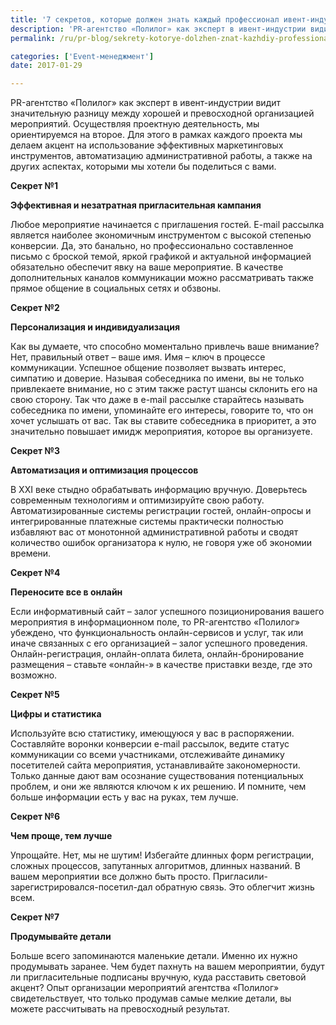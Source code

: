 ```yaml
---
title: '7 секретов, которые должен знать каждый профессионал ивент-индустрии'
description: 'PR-агентство «Полилог» как эксперт в ивент-индустрии видит значительную разницу между хорошей и превосходной организацией мероприятий. Осуществляя проектную деятельность, мы ориентируемся на второе. Для этого в рамках каждого проекта мы делаем акцент на использование эффективных маркетинговых инструментов, автоматизацию административной работы, а также на других аспектах,'
permalink: /ru/pr-blog/sekrety-kotorye-dolzhen-znat-kazhdiy-professional-event-industrii

categories: ['Event-менеджмент']
date: 2017-01-29

---
```

<p>PR-агентство &laquo;Полилог&raquo; как эксперт в ивент-индустрии видит значительную разницу между хорошей и превосходной организацией мероприятий. Осуществляя проектную деятельность, мы ориентируемся на второе. Для этого в рамках каждого проекта мы делаем акцент на использование эффективных маркетинговых инструментов, автоматизацию административной работы, а также на других аспектах, которыми мы хотели бы поделиться с вами.</p>
<p><strong>Секрет №1</strong></p>
<p><strong>Эффективная и незатратная пригласительная кампания</strong></p>
<p>Любое мероприятие начинается с приглашения гостей. E-mail рассылка является наиболее экономичным инструментом с высокой степенью конверсии. Да, это банально, но профессионально составленное письмо с броской темой, яркой графикой и актуальной информацией обязательно обеспечит явку на ваше мероприятие. В качестве дополнительных каналов коммуникации можно рассматривать также прямое общение в социальных сетях и обзвоны.</p>
<p><strong>Секрет №2</strong></p>
<p><strong>Персонализация и индивидуализация</strong></p>
<p>Как вы думаете, что способно моментально привлечь ваше внимание? Нет, правильный ответ &ndash; ваше имя. Имя &ndash; ключ в процессе коммуникации. Успешное общение позволяет вызвать интерес, симпатию и доверие. Называя собеседника по имени, вы не только привлекаете внимание, но с этим также растут шансы склонить его на свою сторону. Так что даже в e-mail рассылке старайтесь называть собеседника по имени, упоминайте его интересы, говорите то, что он хочет услышать от вас. Так вы ставите собеседника в приоритет, а это значительно повышает имидж мероприятия, которое вы организуете.</p>
<p><strong>Секрет №3</strong></p>
<p><strong>Автоматизация и оптимизация процессов</strong></p>
<p>В XXI веке стыдно обрабатывать информацию вручную. Доверьтесь современным технологиям и оптимизируйте свою работу. Автоматизированные системы регистрации гостей, онлайн-опросы и интегрированные платежные системы практически полностью избавляют вас от монотонной административной работы и сводят количество ошибок организатора к нулю, не говоря уже об экономии времени.</p>
<p><strong>Секрет №4</strong></p>
<p><strong>Переносите все в онлайн</strong></p>
<p>Если информативный сайт &ndash; залог успешного позиционирования вашего мероприятия в информационном поле, то PR-агентство &laquo;Полилог&raquo; убеждено, что функциональность онлайн-сервисов и услуг, так или иначе связанных с его организацией &ndash; залог успешного проведения. Онлайн-регистрация, онлайн-оплата билета, онлайн-бронирование размещения &ndash; ставьте &laquo;онлайн-&raquo; в качестве приставки везде, где это возможно.</p>
<p><strong>Секрет №5</strong></p>
<p><strong>Цифры и статистика</strong></p>
<p>Используйте всю статистику, имеющуюся у вас в распоряжении. Составляйте воронки конверсии e-mail рассылок, ведите статус коммуникации со всеми участниками, отслеживайте динамику посетителей сайта мероприятия, устанавливайте закономерности. Только данные дают вам осознание существования потенциальных проблем, и они же являются ключом к их решению. И помните, чем больше информации есть у вас на руках, тем лучше.</p>
<p><strong>Секрет №6</strong></p>
<p><strong>Чем проще, тем лучше</strong></p>
<p>Упрощайте. Нет, мы не шутим! Избегайте длинных форм регистрации, сложных процессов, запутанных алгоритмов, длинных названий. В вашем мероприятии все должно быть просто. Пригласили-зарегистрировался-посетил-дал обратную связь. Это облегчит жизнь всем.</p>
<p><strong>Секрет №7</strong></p>
<p><strong>Продумывайте детали</strong></p>
<p>Больше всего запоминаются маленькие детали. Именно их нужно продумывать заранее. Чем будет пахнуть на вашем мероприятии, будут ли пригласительные подписаны вручную, куда расставить световой акцент? Опыт организации мероприятий агентства &laquo;Полилог&raquo; свидетельствует, что только продумав самые мелкие детали, вы можете рассчитывать на превосходный результат.</p>

